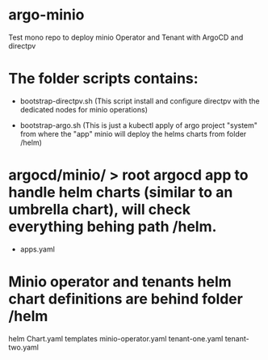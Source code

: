 # argo-minio

Test mono repo to deploy minio Operator and Tenant with ArgoCD and directpv


# The folder scripts contains:

 - bootstrap-directpv.sh (This script install and configure directpv with the dedicated nodes for minio operations)

 - bootstrap-argo.sh (This is just a kubectl apply of argo project "system" from where the "app" minio will deploy the helms charts from folder /helm)

# argocd/minio/ > root argocd app to handle helm charts (similar to an umbrella chart), will check everything behing path /helm.

- apps.yaml


# Minio operator and tenants helm chart definitions are behind folder /helm


helm
  Chart.yaml
  templates
    minio-operator.yaml
    tenant-one.yaml
    tenant-two.yaml





